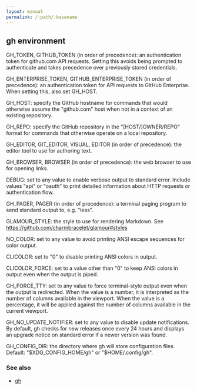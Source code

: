 ```yaml
---
layout: manual
permalink: /:path/:basename
---
```


## gh environment

GH_TOKEN, GITHUB_TOKEN (in order of precedence): an authentication token for github.com
API requests. Setting this avoids being prompted to authenticate and takes precedence over
previously stored credentials.

GH_ENTERPRISE_TOKEN, GITHUB_ENTERPRISE_TOKEN (in order of precedence): an authentication
token for API requests to GitHub Enterprise. When setting this, also set GH_HOST.

GH_HOST: specify the GitHub hostname for commands that would otherwise assume the
"github.com" host when not in a context of an existing repository.

GH_REPO: specify the GitHub repository in the "[HOST/]OWNER/REPO" format for commands
that otherwise operate on a local repository.

GH_EDITOR, GIT_EDITOR, VISUAL, EDITOR (in order of precedence): the editor tool to use
for authoring text.

GH_BROWSER, BROWSER (in order of precedence): the web browser to use for opening links.

DEBUG: set to any value to enable verbose output to standard error. Include values "api"
or "oauth" to print detailed information about HTTP requests or authentication flow.

GH_PAGER, PAGER (in order of precedence): a terminal paging program to send standard output
to, e.g. "less".

GLAMOUR_STYLE: the style to use for rendering Markdown. See
<https://github.com/charmbracelet/glamour#styles>

NO_COLOR: set to any value to avoid printing ANSI escape sequences for color output.

CLICOLOR: set to "0" to disable printing ANSI colors in output.

CLICOLOR_FORCE: set to a value other than "0" to keep ANSI colors in output
even when the output is piped.

GH_FORCE_TTY: set to any value to force terminal-style output even when the output is
redirected. When the value is a number, it is interpreted as the number of columns
available in the viewport. When the value is a percentage, it will be applied against
the number of columns available in the current viewport.

GH_NO_UPDATE_NOTIFIER: set to any value to disable update notifications. By default, gh
checks for new releases once every 24 hours and displays an upgrade notice on standard
error if a newer version was found.

GH_CONFIG_DIR: the directory where gh will store configuration files. Default:
"$XDG_CONFIG_HOME/gh" or "$HOME/.config/gh".


### See also

* [gh](./gh)
